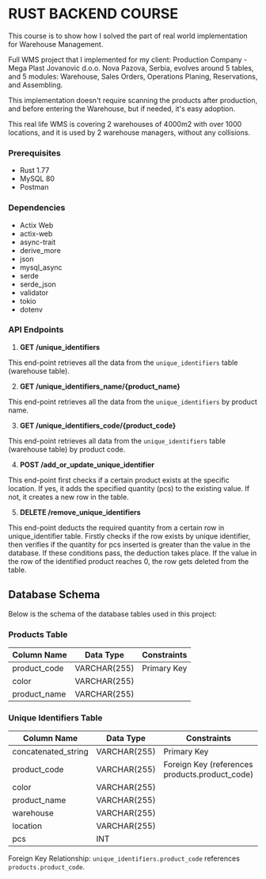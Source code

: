 # RUST BACKEND COURSE

This course is to show how I solved the part of real world implementation for Warehouse Management.

Full WMS project that I implemented for my client: Production Company - Mega Plast Jovanovic d.o.o. Nova Pazova, Serbia, evolves around 5 tables, and 5 modules: Warehouse, Sales Orders, Operations Planing, Reservations, and Assembling.

This implementation doesn't require scanning the products after production, and before entering the Warehouse, but if needed, it's easy adoption.

This real life WMS is covering 2 warehouses of 4000m2 with over 1000 locations, and it is used by 2 warehouse managers, without any collisions.

### Prerequisites

- Rust 1.77
- MySQL 80
- Postman

### Dependencies

- Actix Web
- actix-web
- async-trait
- derive_more
- json
- mysql_async
- serde
- serde_json
- validator
- tokio
- dotenv

### API Endpoints

1. **GET /unique_identifiers**

This end-point retrieves all the data from the `unique_identifiers` table (warehouse table).

2. **GET /unique_identifiers_name/{product_name}**

This end-point retrieves all the data from the `unique_identifiers` by product name.

3. **GET /unique_identifiers_code/{product_code}**

This end-point retrieves all data from the `unique_identifiers` table (warehouse table) by product code.

4. **POST /add_or_update_unique_identifier**

This end-point first checks if a certain product exists at the specific location. If yes, it adds the specified quantity (pcs) to the existing value. If not, it creates a new row in the table.

5. **DELETE /remove_unique_identifiers**

This end-point deducts the required quantity from a certain row in unique_identifier table. Firstly checks if the row exists by unique identifier, then verifies if the quantity for pcs inserted is greater than the value in the database. If these conditions pass, the deduction takes place. If the value in the row of the identified product reaches 0, the row gets deleted from the table.

## Database Schema

Below is the schema of the database tables used in this project:

### Products Table

| Column Name  | Data Type    | Constraints |
| ------------ | ------------ | ----------- |
| product_code | VARCHAR(255) | Primary Key |
| color        | VARCHAR(255) |             |
| product_name | VARCHAR(255) |             |

### Unique Identifiers Table

| Column Name         | Data Type    | Constraints                                    |
| ------------------- | ------------ | ---------------------------------------------- |
| concatenated_string | VARCHAR(255) | Primary Key                                    |
| product_code        | VARCHAR(255) | Foreign Key (references products.product_code) |
| color               | VARCHAR(255) |                                                |
| product_name        | VARCHAR(255) |                                                |
| warehouse           | VARCHAR(255) |                                                |
| location            | VARCHAR(255) |                                                |
| pcs                 | INT          |                                                |

Foreign Key Relationship: `unique_identifiers.product_code` references `products.product_code`.
